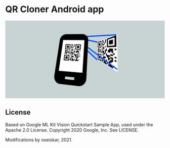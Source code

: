 # QR Cloner Android app

![Feature graphic](./app/src/main/playstore_feature_graphic.png)

## License

Based on Google ML Kit Vision Quickstart Sample App, used under the Apache 2.0 License.
Copyright 2020 Google, Inc. See LICENSE.

Modifications by oseiskar, 2021.
